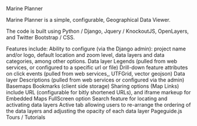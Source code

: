 Marine Planner

Marine Planner is a simple, configurable, Geographical Data Viewer. 

The code is built using Python / Django, Jquery / KnockoutJS, OpenLayers, and Twitter Bootstrap / CSS.  

Features include:
Ability to configure (via the Django admin): project name and/or logo, default location and zoom level, data layers and data categories, among other options.
Data layer Legends (pulled from web services, or configured to a specific url or file)
Drill-down feature attributes on click events (pulled from web services,, UTFGrid, vector geojson)
Data layer Descriptions (pulled from web services or configured via the admin)
Basemaps 
Bookmarks (client side storage)
Sharing options (Map Links) include URL (configurable for bitly shortened URLs), and iframe markeup for Embedded Maps
FullScreen option
Search feature for locating and activating data layers
Active tab allowing users to re-arrange the ordering of the data layers and adjusting the opacity of each data layer
Pageguide.js Tours / Tutorials
